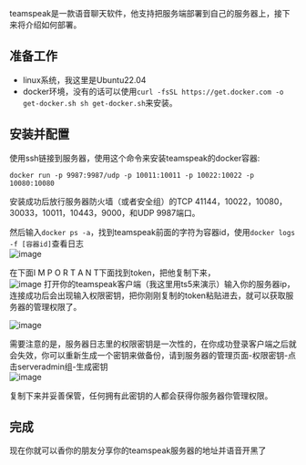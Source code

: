 teamspeak是一款语音聊天软件，他支持把服务端部署到自己的服务器上，接下来将介绍如何部署。  

## 准备工作  
* linux系统，我这里是Ubuntu22.04
* docker环境，没有的话可以使用`curl -fsSL https://get.docker.com -o get-docker.sh sh get-docker.sh`来安装。  
## 安装并配置  
使用ssh链接到服务器，使用这个命令来安装teamspeak的docker容器:  
~~~
docker run -p 9987:9987/udp -p 10011:10011 -p 10022:10022 -p 10080:10080
~~~  
安装成功后放行服务器防火墙（或者安全组）的TCP 41144，10022，10080，30033，10011，10443，9000，和UDP 9987端口。   

然后输入`docker ps -a`，找到teamspeak前面的字符为容器id，使用`docker logs -f [容器id]`查看日志  
![image](https://img.bear556.xyz/i/2024/08/08/nt0bhx.png)

在下面I M P O R T A N T下面找到token，把他复制下来，  
![image](https://img.bear556.xyz/i/2024/08/08/j3qjl2.png)
打开你的teamspeak客户端（我这里用ts5来演示）输入你的服务器ip，连接成功后会出现输入权限密钥，把你刚刚复制的token粘贴进去，就可以获取服务器的管理权限了。  

![image](https://img.bear556.xyz/i/2024/08/08/j4j9k8.png)

需要注意的是，服务器日志里的权限密钥是一次性的，在你成功登录客户端之后就会失效，你可以重新生成一个密钥来做备份，请到服务器的管理页面-权限密钥-点击serveradmin组-生成密钥  
![image](https://img.bear556.xyz/i/2024/08/08/j54ayg.png)  

复制下来并妥善保管，任何拥有此密钥的人都会获得你服务器你管理权限。  
 
## 完成  
现在你就可以香你的朋友分享你的teamspeak服务器的地址并语音开黑了